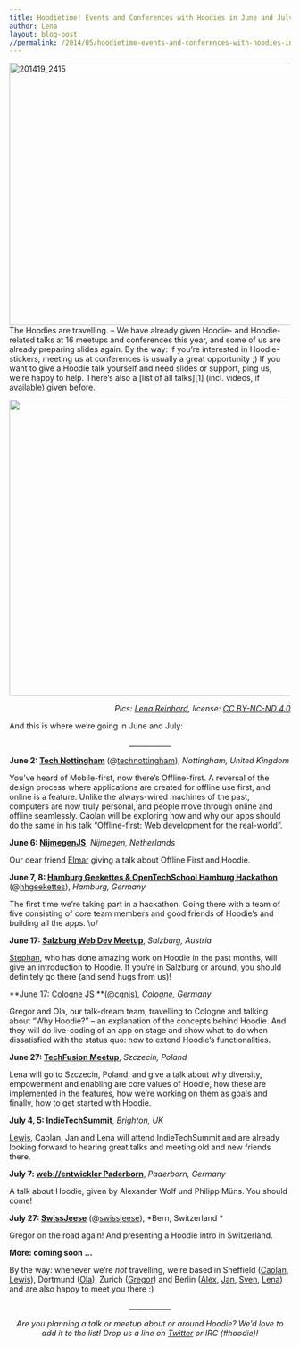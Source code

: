 ```yaml
---
title: Hoodietime! Events and Conferences with Hoodies in June and July, 2014
author: Lena
layout: blog-post
//permalink: /2014/05/hoodietime-events-and-conferences-with-hoodies-in-june-and-july/
---
```

<img class="alignnone size-large wp-image-1348" src="http://blog.hood.ie/wp-content/uploads/2014/04/201419_2415-705x470.jpg" alt="201419_2415" width="705" height="470" />
The Hoodies are travelling. – We have already given Hoodie- and Hoodie-related talks at 16 meetups and conferences this year, and some of us are already preparing slides again. By the way: if you&#8217;re interested in Hoodie-stickers, meeting us at conferences is usually a great opportunity ;) If you want to give a Hoodie talk yourself and need slides or support, ping us, we&#8217;re happy to help. There&#8217;s also a [list of all talks][1] (incl. videos, if available) given before.

<img class="alignnone" src="http://kleinerdrei.org/wp-content/uploads/2014/05/conf-abreise-photo-600x450.jpg" alt="" width="707" height="530" /> <p style="text-align: right;">
  <em>Pics: <a href="http://twitter.com/ffffux">Lena Reinhard</a>, license: <a href="http://creativecommons.org/licenses/by-nc-nd/4.0/">CC BY-NC-ND 4.0</a></em>
</p>

And this is where we&#8217;re going in June and July: <!--more-->

<p style="text-align: center;">
  ____________
</p>

<strong style="text-align: center;">June 2: <a href="http://www.technottingham.com/">Tech Nottingham</a> </strong>(@[technottingham][2]), *Nottingham, United Kingdom*

You&#8217;ve heard of Mobile-first, now there&#8217;s Offline-first. A reversal of the design process where applications are created for offline use first, and online is a feature. Unlike the always-wired machines of the past, computers are now truly personal, and people move through online and offline seamlessly. Caolan will be exploring how and why our apps should do the same in his talk &#8220;Offline-first: Web development for the real-world&#8221;.

<strong style="text-align: center;">June 6: <a href="http://www.meetup.com/NijmegenJS/events/184725532/">NijmegenJS</a></strong>, *Nijmegen, Netherlands*

Our dear friend [Elmar][3] giving a talk about Offline First and Hoodie.

<strong style="text-align: center;">June 7, 8: <a href="http://hamburg-hackathon.de/hackathon/">Hamburg Geekettes & OpenTechSchool Hamburg Hackathon</a></strong> (@[hhgeekettes][4]), *Hamburg, Germany*

The first time we&#8217;re taking part in a hackathon. Going there with a team of five consisting of core team members and good friends of Hoodie&#8217;s and building all the apps. \o/

**June 17: [Salzburg Web Dev Meetup][5]**, *Salzburg, Austria*

[Stephan][6], who has done amazing work on Hoodie in the past months, will give an introduction to Hoodie. If you&#8217;re in Salzburg or around, you should definitely go there (and send hugs from us)!

**June 17: [Cologne JS][7] **(@[cgnjs][8]), *Cologne, Germany*

Gregor and Ola, our talk-dream team, travelling to Cologne and talking about &#8220;Why Hoodie?&#8221; – an explanation of the concepts behind Hoodie. And they will do live-coding of an app on stage and show what to do when dissatisfied with the status quo: how to extend Hoodie&#8217;s functionalities.

**June 27: [TechFusion Meetup][9]**, *Szczecin, Poland*

Lena will go to Szczecin, Poland, and give a talk about why diversity, empowerment and enabling are core values of Hoodie, how these are implemented in the features, how we&#8217;re working on them as goals and finally, how to get started with Hoodie.

**July 4, 5: [IndieTechSummit][10]**, *Brighton, UK*

[Lewis][11], Caolan, Jan and Lena will attend IndieTechSummit and are already looking forward to hearing great talks and meeting old and new friends there.

**July 7: [web://entwickler Paderborn][12]**, *Paderborn, Germany*

A talk about Hoodie, given by Alexander Wolf und Philipp Müns. You should come!

**July 27: [SwissJeese][13]** (@[swissjeese][14]), *Bern, Switzerland
*

Gregor on the road again! And presenting a Hoodie intro in Switzerland.

**More: coming soon …**

By the way: whenever we&#8217;re *not* travelling, we&#8217;re based in Sheffield ([Caolan][15], [Lewis][16]), Dortmund ([Ola][17]), Zurich ([Gregor][18]) and Berlin ([Alex][19], [Jan][20], [Sven][21], [Lena][22]) and are also happy to meet you there :)

<p style="text-align: center;">
  ____________
</p>

<p style="text-align: center;">
  <em>Are you planning a talk or meetup about or around Hoodie? We&#8217;d love to add it to the list! Drop us a line on <a href="http://twitter.com/hoodiehq">Twitter</a> or IRC (#hoodie)!</em>
</p>

 [1]: http://blog.hood.ie/2014/05/talks-about-hoodie-offlinefirst-nobackend-dreamcode-hoodie-related-topics/
 [2]: http://twitter.com/technottingham
 [3]: http://blog.hood.ie/2014/03/a-hoodie-for-you-6-elmar-burke/
 [4]: http://twitter.com/hhgeekettes
 [5]: http://www.meetup.com/salzburgwebdev/events/176014522/
 [6]: http://twitter.com/boennemann
 [7]: http://colognejs.de/
 [8]: http://twitter.com/cgnjs
 [9]: http://techfusion.io/crew
 [10]: https://indietech.org/summit/
 [11]: http://twitter.com/lewiscowper
 [12]: http://webentwickler-paderborn.de/
 [13]: http://www.swissjeese.com/
 [14]: http://twitter.com/swissjeese
 [15]: http://twitter.com/caolan
 [16]: http://twitter.com/LewisCowper
 [17]: http://twitter.com/misprintedtype
 [18]: http://twitter.com/gr2m
 [19]: http://twitter.com/espylaub
 [20]: http://twitter.com/janl
 [21]: http://twitter.com/svenlito
 [22]: http://twitter.com/ffffux

